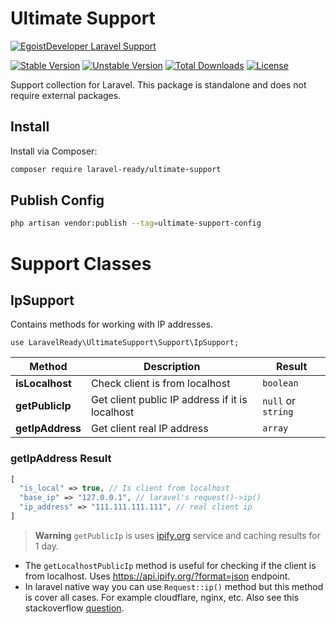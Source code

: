# Ultimate Support

[![EgoistDeveloper Laravel Support](https://preview.dragon-code.pro/EgoistDeveloper/Ultimate-Support.svg?brand=laravel)](https://github.com/laravel-ready/ultimate-support)

[![Stable Version][badge_stable]][link_packagist]
[![Unstable Version][badge_unstable]][link_packagist]
[![Total Downloads][badge_downloads]][link_packagist]
[![License][badge_license]][link_license]


Support collection for Laravel. This package is standalone and does not require external packages.

## Install

Install via Composer:

```bash
composer require laravel-ready/ultimate-support
```

## Publish Config

```bash
php artisan vendor:publish --tag=ultimate-support-config
```

# Support Classes

## IpSupport

Contains methods for working with IP addresses.

`use LaravelReady\UltimateSupport\Support\IpSupport;`

| Method | Description | Result |
| ------ | ----------- | ------ |
| **isLocalhost** | Check client is from localhost | `boolean` |
| **getPublicIp** | Get client public IP address if it is localhost | `null` or `string` |
| **getIpAddress** | Get client real IP address | `array` |

### getIpAddress Result
```php
[
  "is_local" => true, // Is client from localhost
  "base_ip" => "127.0.0.1", // laravel's request()->ip()
  "ip_address" => "111.111.111.111", // real client ip
]
```

> **Warning** `getPublicIp` is uses [ipify.org](https://api.ipify.org/?format=json) service and caching results for 1 day.


- The `getLocalhostPublicIp` method is useful for checking if the client is from localhost. Uses https://api.ipify.org/?format=json endpoint.
- In laravel native way you can use `Request::ip()` method but this method is cover all cases. For example cloudflare, nginx, etc. Also see this stackoverflow [question](https://stackoverflow.com/q/13646690/6940144).


[badge_downloads]:      https://img.shields.io/packagist/dt/laravel-ready/ultimate-support.svg?style=flat-square

[badge_license]:        https://img.shields.io/packagist/l/laravel-ready/ultimate-support.svg?style=flat-square

[badge_stable]:         https://img.shields.io/github/v/release/laravel-ready/ultimate-support?label=stable&style=flat-square

[badge_unstable]:       https://img.shields.io/badge/unstable-dev--main-orange?style=flat-square

[link_license]:         LICENSE

[link_packagist]:       https://packagist.org/packages/laravel-ready/ultimate-support

